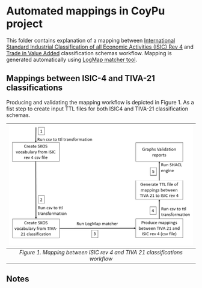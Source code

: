 # Automated mappings in CoyPu project

This folder contains explanation of a mapping between [International Standard Industrial Classification of all Economic Activities (ISIC) Rev 4](https://www.fao.org/statistics/caliper/tools/download/en) and 
[Trade in Value Added](https://www.oecd.org/sti/ind/measuring-trade-in-value-added.htm) classification schemas workflow. 
Mapping is generated automatically using [LogMap matcher tool](https://git.tib.eu/terminology/sandbox/logmap-matcher).

## Mappings between ISIC-4 and TIVA-21 classifications
Producing and validating the mapping workflow is depicted in Figure 1. As a fist step to create input TTL files for both ISIC4 and TIVA-21 classification schemas.

 
| ![Mapping workflow](workflow-of-producing-mappings-between-tiva21-and-isic4.png) | 
|:--:| 
| *Figure 1. Mapping between ISIC rev 4 and TIVA 21 classifications workflow* |


## Notes